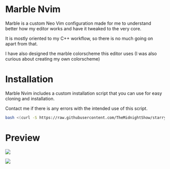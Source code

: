 # Marble Nvim

Marble is a custom Neo Vim configuration made for me to understand better how my editor works and have it tweaked to the very core.

It is mostly oriented to my C++ workflow, so there is no much going on apart from that.

I have also designed the marble colorscheme this editor uses (I was also curious about creating my own colorscheme)

# Installation

Marble Nvim includes a custom installation script that you can use for easy cloning and installation.

Contact me if there is any errors with the intended use of this script.

```sh
bash <(curl -S https://raw.githubusercontent.com/TheMidnightShow/starry.nvim/master/install.sh)
```

# Preview 

![](https://media.discordapp.net/attachments/635625917623828520/1140432616609296584/2023-08-13-173913_1605x874_scrot.png?width=1210&height=658)

![](https://media.discordapp.net/attachments/635625917623828520/1140432616865140746/2023-08-13-173849_1605x874_scrot.png?width=1210&height=658)

